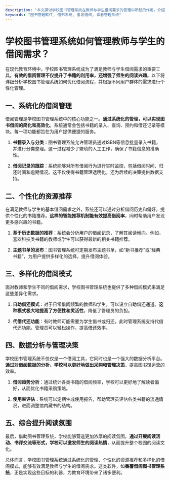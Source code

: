 ```yaml
---
description: "本文探讨学校图书管理系统在教师与学生借阅需求的管理中所起的作用，介绍相关功能与优势。"
keywords: "图书管理软件, 借书系统, 番薯借阅, 读者管理系统"
---
```

# 学校图书管理系统如何管理教师与学生的借阅需求？

在现代教育环境中，学校图书管理系统成为了满足教师与学生借阅需求的重要工具。**有效的借阅管理不仅提升了书籍的利用率，还增强了师生的阅读兴趣**。以下将详细分析学校图书管理系统如何优化借阅流程，并根据不同用户群体的需求进行个性化管理。

## 一、系统化的借阅管理

借阅管理是学校图书管理系统中的核心功能之一。**通过系统化的管理，可以实现图书借阅的简化和高效化**。系统通常会包括书籍的录入、查询、预约和借还记录等模块。每一项功能都旨在为用户提供便捷的服务。

1. **书籍录入与分类**：图书管理系统允许管理员通过ISBN等信息批量录入书籍，并进行分类整理。这一过程减少了繁琐的人工工作，确保了书籍信息的准确性。

2. **借阅记录的跟踪**：系统能够对所有借阅行为进行实时监控，包括借阅时间、归还时间和逾期情况。这不仅使得书籍管理透明化，还为后续的决策提供数据支持。

## 二、个性化的资源推荐

在满足教师与学生的基本借阅需求之外，系统还可以通过分析借阅历史和偏好，提供个性化的书籍推荐。**这样的智能推荐机制能有效提高借阅率**，同时帮助用户发现更多感兴趣的书籍。

1. **基于历史数据的推荐**：系统会分析用户的借阅记录，了解其阅读倾向。例如，喜欢科技类书籍的教师或学生可以获得最新的相关书籍推荐。

2. **主题书单的发布**：图书管理系统可定期发布主题书单，如“新书推荐”或“经典书籍”，为用户提供多样化的选择，提升借阅体验。

## 三、多样化的借阅模式

面对教师和学生不同的借阅需求，学校图书管理系统也提供了多种借阅模式来满足这些差异化需求。

1. **自助借还模式**：对于日常借阅频繁的教师和学生，可以设立自助借还通道。**这种模式极大地提高了方便性和灵活性**，降低了管理员的负担。

2. **代借代还功能**：有时教师可能需要为学生借书或归还，此时管理系统支持代借代还功能。管理员可以轻松操作，提高借还效率。

## 四、数据分析与管理决策

学校图书管理系统不仅仅是一个借阅工具，它同时也是一个强大的数据分析平台。**通过对借阅数据的分析，学校可以更好地做出采购和管理决策**，提高图书馆运营的效率。

1. **借阅趋势分析**：通过统计各类书籍的借阅频率，学校可以更好地了解读者偏好，从而优化书籍采购策略。

2. **使用率评估**：系统可以定期生成使用报告，帮助管理员评估各类书籍的流通情况，进而调整馆内藏书的结构。

## 五、综合提升阅读氛围

最后，借助图书管理系统，学校能够营造更加浓厚的阅读氛围。**通过开展阅读活动、书评交流等形式，学校可以激发师生的阅读热情**，从而提升整个校园的阅读文化。

总体而言，学校图书管理系统通过系统化的管理、个性化的资源推荐和多样化的借阅模式，能够有效满足教师与学生的借阅需求。这类软件，如**番薯借阅图书管理系统**，正是实现这些目标的利器，为教育环境带来了诸多便利。
